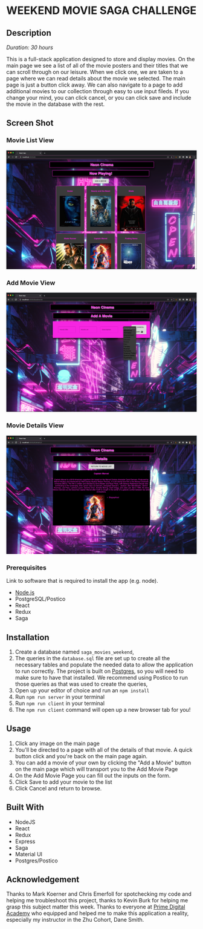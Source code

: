 # WEEKEND MOVIE SAGA CHALLENGE

## Description

_Duration: 30 hours_

This is a full-stack application designed to store and display movies. On the main page we see a list of all of the movie posters and their titles that we can scroll through on our leisure. When we click one, we are taken to a page where we can read details about the movie we selected. The main page is just a button click away. We can also navigate to a page to add additional movies to our collection through easy to use input fileds. If you change your mind, you can click cancel, or you can click save and include the movie in the database with the rest.

## Screen Shot

### Movie List View

![Movie List View](https://github.com/trohde13/movie-sagas/blob/master/public/images/movie-sagas-list.png)

### Add Movie View

![Add Movie View](https://github.com/trohde13/movie-sagas/blob/master/public/images/movie-sagas-add.png)

### Movie Details View

![Movie Details View](https://github.com/trohde13/movie-sagas/blob/master/public/images/movie-sagas-details.png)

### Prerequisites

Link to software that is required to install the app (e.g. node).

- [Node.js](https://nodejs.org/en/)
- PostgreSQL/Postico
- React
- Redux
- Saga

## Installation

1. Create a database named `saga_movies_weekend`,
2. The queries in the `database.sql` file are set up to create all the necessary tables and populate the needed data to allow the application to run correctly. The project is built on [Postgres](https://www.postgresql.org/download/), so you will need to make sure to have that installed. We recommend using Postico to run those queries as that was used to create the queries, 
3. Open up your editor of choice and run an `npm install`
4. Run `npm run server` in your terminal
5. Run `npm run client` in your terminal
6. The `npm run client` command will open up a new browser tab for you!

## Usage

1. Click any image on the main page
2. You'll be directed to a page with all of the details of that movie. A quick button click and you're back on the main page again.
3. You can add a movie of your own by clicking the "Add a Movie" button on the main page which will transport you to the Add Movie Page
4. On the Add Movie Page you can fill out the inputs on the form.
5. Click Save to add your movie to the list
6. Click Cancel and return to browse.


## Built With

- NodeJS
- React
- Redux
- Express
- Saga
- Material UI
- Postgres/Postico

## Acknowledgement
Thanks to Mark Koerner and Chris Emerfoll for spotchecking my code and helping me troubleshoot this project, thanks to Kevin Burk for helping me grasp this subject matter this week. Thanks to everyone at [Prime Digital Academy](www.primeacademy.io) who equipped and helped me to make this application a reality, especially my instructor in the Zhu Cohort, Dane Smith.
